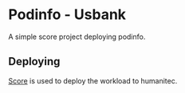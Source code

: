 # Podinfo - Usbank

A simple score project deploying podinfo.

## Deploying

[Score](https://score.dev/) is used to deploy the workload to humanitec.
